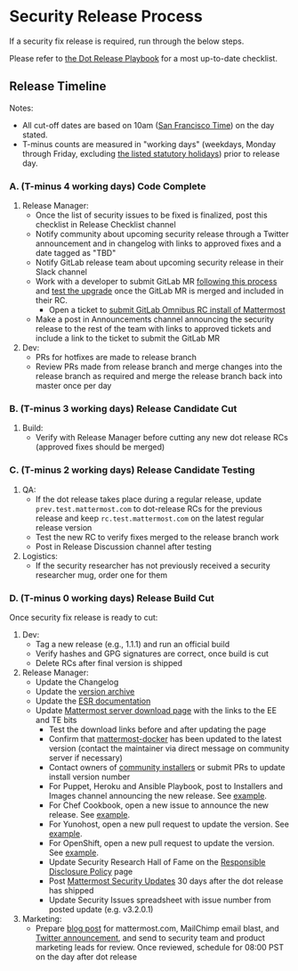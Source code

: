 # Security Release Process

If a security fix release is required, run through the below steps.

Please refer to [the Dot Release Playbook](https://community.mattermost.com/playbooks/playbooks/hjn1xnc3gfnmzeqwssyu6dsa3w/outline) for a most up-to-date checklist.

## Release Timeline

Notes:

* All cut-off dates are based on 10am \([San Francisco Time](http://everytimezone.com/)\) on the day stated.
* T-minus counts are measured in "working days" \(weekdays, Monday through Friday, excluding [the listed statutory holidays](https://handbook.mattermost.com/operations/workplace/people/working-at-mattermost/paid-time-off#holidays)\) prior to release day.

### A. \(T-minus 4 working days\) Code Complete

1. Release Manager:
   * Once the list of security issues to be fixed is finalized, post this checklist in Release Checklist channel
   * Notify community about upcoming security release through a Twitter announcement and in changelog with links to approved fixes and a date tagged as "TBD"
   * Notify GitLab release team about upcoming security release in their Slack channel
   * Work with a developer to submit GitLab MR [following this process](https://docs.mattermost.com/process/gitlab-process.html#merge-requests) and [test the upgrade](https://docs.google.com/document/d/1mbeu2XXwCpbz3qz7y_6yDIYBToyY2nW0NFZq9Gdei1E/edit#heading=h.ncq9ltn04isg) once the GitLab MR is merged and included in their RC.
     * Open a ticket to [submit GitLab Omnibus RC install of Mattermost](https://mattermost.atlassian.net/browse/MM-10365)
   * Make a post in Announcements channel announcing the security release to the rest of the team with links to approved tickets and include a link to the ticket to submit the GitLab MR
2. Dev:
   * PRs for hotfixes are made to release branch
   * Review PRs made from release branch and merge changes into the release branch as required and merge the release branch back into master once per day

### B. \(T-minus 3 working days\) Release Candidate Cut

1. Build:
   * Verify with Release Manager before cutting any new dot release RCs \(approved fixes should be merged\)

### C. \(T-minus 2 working days\) Release Candidate Testing

1. QA:
   * If the dot release takes place during a regular release, update `prev.test.mattermost.com` to dot-release RCs for the previous release and keep `rc.test.mattermost.com` on the latest regular release version
   * Test the new RC to verify fixes merged to the release branch work
   * Post in Release Discussion channel after testing
2. Logistics:
   * If the security researcher has not previously received a security researcher mug, order one for them 

### D. \(T-minus 0 working days\) Release Build Cut

Once security fix release is ready to cut:

1. Dev:
   * Tag a new release \(e.g., 1.1.1\) and run an official build
   * Verify hashes and GPG signatures are correct, once build is cut
   * Delete RCs after final version is shipped
2. Release Manager:
   * Update the Changelog
   * Update the [version archive](https://docs.mattermost.com/administration/version-archive.html)
   * Update the [ESR documentation](https://docs.mattermost.com/administration/extended-support-release.html#what-are-the-current-supported-esr-versions)
   * Update [Mattermost server download page](https://mattermost.com/download/) with the links to the EE and TE bits
     * Test the download links before and after updating the page
     * Confirm that [mattermost-docker](https://github.com/mattermost/mattermost-docker/releases) has been updated to the latest version \(contact the maintainer via direct message on community server if necessary\)
     * Contact owners of [community installers](https://mattermost.com/download/) or submit PRs to update install version number
     * For Puppet, Heroku and Ansible Playbook, post to Installers and Images channel announcing the new release. See [example](https://community.mattermost.com/core/pl/5eh8fw3jaiyzzqoc6nfwfaioya).
     * For Chef Cookbook, open a new issue to announce the new release. See [example](https://github.com/verifi-inc/mattermost/issues/2).
     * For Yunohost, open a new pull request to update the version. See [example](https://github.com/kemenaran/mattermost_ynh/pull/11).
     * For OpenShift, open a new pull request to update the version. See [example](https://github.com/goern/mattermost-openshift/pull/13).
     * Update Security Research Hall of Fame on the [Responsible Disclosure Policy](https://mattermost.com/security-vulnerability-report/) page
     * Post [Mattermost Security Updates](https://mattermost.com/security-updates/) 30 days after the dot release has shipped
     * Update Security Issues spreadsheet with issue number from posted update \(e.g. v3.2.0.1\)
3. Marketing:
   * Prepare [blog post](https://mattermost.com/blog/mattermost-4-10-faster-load-times//) for mattermost.com, MailChimp email blast, and [Twitter announcement](https://twitter.com/mattermosthq/status/827193482578112512), and send to security team and product marketing leads for review. Once reviewed, schedule for 08:00 PST on the day after dot release

